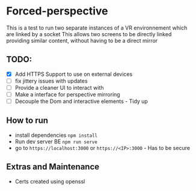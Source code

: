 # Forced-perspective

This is a test to run two separate instances of a VR environnement which are linked by a socket
This allows two screens to be directly linked providing similar content, without having to be a direct mirror

## TODO:

- [x] Add HTTPS Support to use on external devices
- [ ] fix jittery issues with updates
- [ ] Provide a cleaner UI to interact with
- [ ] Make a interface for perspective mirroring
- [ ] Decouple the Dom and interactive elements - Tidy up

## How to run

- install dependencies `npm install`
- Run dev server BE `npm run serve`
- go to `https://localhost:3000` or `https://<IP>:3000` - Has to be secure

## Extras and Maintenance

- Certs created using openssl
